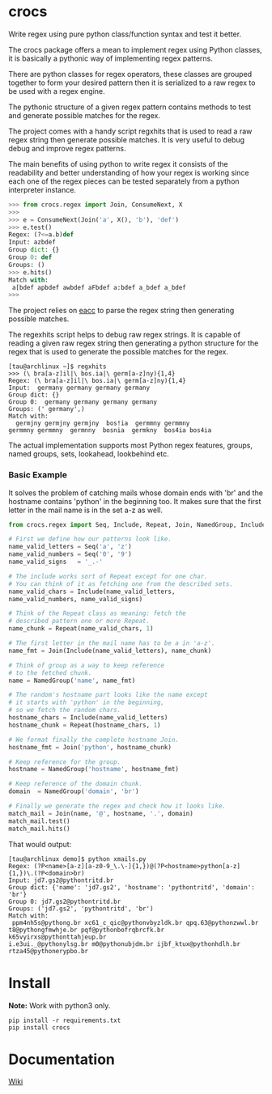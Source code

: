 # crocs
 
Write regex using pure python class/function syntax and test it better.

The crocs package offers a mean to implement regex using Python classes, it is basically a
pythonic way of implementing regex patterns.

There are python classes for regex operators, these classes are grouped together to form 
your desired pattern then it is serialized to a raw regex to be used with a regex engine.

The pythonic structure of a given regex pattern contains methods to test and generate possible
matches for the regex.

The project comes with a handy script regxhits that is used to read a raw regex string then
generate possible matches. It is very useful to debug debug and improve regex patterns.

The main benefits of using python to write regex it consists of the readability and 
better understanding of how your regex is working since each one of the regex pieces can be
tested separately from a python interpreter instance.

~~~python
>>> from crocs.regex import Join, ConsumeNext, X
>>> 
>>> e = ConsumeNext(Join('a', X(), 'b'), 'def')
>>> e.test()
Regex: (?<=a.b)def
Input: azbdef
Group dict: {}
Group 0: def
Groups: ()
>>> e.hits()
Match with:
 a[bdef apbdef awbdef aFbdef a:bdef a_bdef a_bdef
>>> 

~~~

The project relies on [eacc](https://github.com/iogf/eacc) to parse the regex string then
generating possible matches. 

The regexhits script helps to debug raw regex strings. It is capable of reading a given
raw regex string then generating a python structure for the regex that is used to generate the possible
matches for the regex.

~~~
[tau@archlinux ~]$ regxhits 
>>> (\ bra[a-z]il|\ bos.ia|\ germ[a-z]ny){1,4}
Regex: (\ bra[a-z]il|\ bos.ia|\ germ[a-z]ny){1,4}
Input:  germany germany germany germany
Group dict: {}
Group 0:  germany germany germany germany
Groups: (' germany',)
Match with:
  germjny germjny germjny  bos!ia  germmny germmny 
germmny germmny  germnny  bosnia  germkny  bos4ia bos4ia
~~~

The actual implementation supports most Python regex features, groups, named groups,
sets, lookahead, lookbehind etc.

### Basic Example

It solves the problem of catching mails whose domain ends with 'br'  and the hostname 
contains 'python' in the beginning too. It makes sure that the first 
letter in the mail name is in the set a-z as well.

~~~python
from crocs.regex import Seq, Include, Repeat, Join, NamedGroup, Include

# First we define how our patterns look like.
name_valid_letters = Seq('a', 'z')
name_valid_numbers = Seq('0', '9')
name_valid_signs   = '_.-'

# The include works sort of Repeat except for one char. 
# You can think of it as fetching one from the described sets.
name_valid_chars = Include(name_valid_letters, 
name_valid_numbers, name_valid_signs)

# Think of the Repeat class as meaning: fetch the
# described pattern one or more Repeat.
name_chunk = Repeat(name_valid_chars, 1)

# The first letter in the mail name has to be a in 'a-z'.
name_fmt = Join(Include(name_valid_letters), name_chunk)

# Think of group as a way to keep reference
# to the fetched chunk.
name = NamedGroup('name', name_fmt)

# The random's hostname part looks like the name except
# it starts with 'python' in the beginning, 
# so we fetch the random chars.
hostname_chars = Include(name_valid_letters)
hostname_chunk = Repeat(hostname_chars, 1)

# We format finally the complete hostname Join.
hostname_fmt = Join('python', hostname_chunk)

# Keep reference for the group.
hostname = NamedGroup('hostname', hostname_fmt)

# Keep reference of the domain chunk.
domain  = NamedGroup('domain', 'br')

# Finally we generate the regex and check how it looks like.
match_mail = Join(name, '@', hostname, '.', domain)
match_mail.test()
match_mail.hits()

~~~

That would output:

~~~
[tau@archlinux demo]$ python xmails.py 
Regex: (?P<name>[a-z][a-z0-9_\.\-]{1,})@(?P<hostname>python[a-z]{1,})\.(?P<domain>br)
Input: jd7.gs2@pythontritd.br
Group dict: {'name': 'jd7.gs2', 'hostname': 'pythontritd', 'domain': 'br'}
Group 0: jd7.gs2@pythontritd.br
Groups: ('jd7.gs2', 'pythontritd', 'br')
Match with:
 ppm4nh5s@pythong.br xc61_c_qic@pythonvbyzldk.br qpq.63@pythonzwwl.br 
t8@pythongfmwhje.br pqf@pythonbofrqbrcfk.br k65vyirxs@pythonttahjeup.br 
i.e3ui._@pythonylsg.br m0@pythonubjdm.br ijbf_ktux@pythonhdlh.br rtza45@pythonerypbo.br
~~~

# Install

**Note:** Work with python3 only.

~~~
pip install -r requirements.txt 
pip install crocs
~~~

Documentation
=============

[Wiki](https://github.com/iogf/crocs/wiki)

